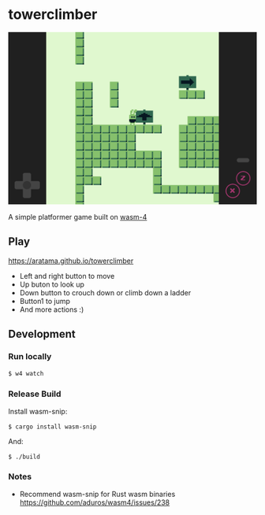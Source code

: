 # towerclimber

![screenshot](./docs/screenshot.png)

A simple platformer game built on [wasm-4](https://wasm4.org/)

## Play

https://aratama.github.io/towerclimber

- Left and right button to move
- Up buton to look up
- Down button to crouch down or climb down a ladder
- Button1 to jump
- And more actions :)

## Development

### Run locally

```bash
$ w4 watch
```

### Release Build

Install wasm-snip:

```
$ cargo install wasm-snip
```

And:

```bash
$ ./build
```

### Notes

- Recommend wasm-snip for Rust wasm binaries https://github.com/aduros/wasm4/issues/238
